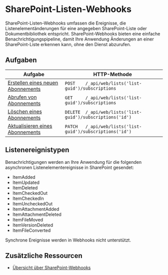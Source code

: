 # <a name="sharepoint-list-webhooks"></a>SharePoint-Listen-Webhooks

SharePoint-Listen-Webhooks umfassen die Ereignisse, die Listenelementänderungen für eine angegeben SharePoint-Liste oder Dokumentbibliothek entspricht. SharePoint-Webhooks bieten eine einfache Benachrichtigungspipeline, damit Ihre Anwendung Änderungen an einer SharePoint-Liste erkennen kann, ohne den Dienst abzurufen.

## <a name="tasks"></a>Aufgaben
| Aufgabe                                                | HTTP-Methode                                                  |
|-----------------------------------------------------|--------------------------------------------------------------|
| [Erstellen eines neuen Abonnements](./create-subscription) | `POST    /_api/web/lists('list-guid')/subscriptions`         |
| [Abrufen von Abonnements](./get-subscription)          | `GET     /_api/web/lists('list-guid')/subscriptions`         |
| [Löschen eines Abonnements](./delete-subscription)       | `DELETE  /_api/web/lists('list-guid')/subscriptions('id')`   |
| [Aktualisieren eines Abonnements](./update-subscription)     | `PATCH   /_api/web/lists('list-guid')/subscriptions('id')`   |

## <a name="list-event-types"></a>Listenereignistypen
Benachrichtigungen werden an Ihre Anwendung für die folgenden asynchronen Listenelementereignisse in SharePoint gesendet:

* ItemAdded
* ItemUpdated
* ItemDeleted
* ItemCheckedOut
* ItemCheckedIn
* ItemUncheckedOut
* ItemAttachmentAdded
* ItemAttachmentDeleted
* ItemFileMoved
* ItemVersionDeleted
* ItemFileConverted

Synchrone Ereignisse werden in Webhooks nicht unterstützt.

## <a name="additional-resources"></a>Zusätzliche Ressourcen

* [Übersicht über SharePoint-Webhooks](../overview-sharepoint-webhooks)
